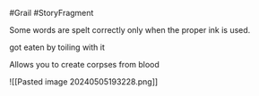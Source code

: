 #Grail #StoryFragment

Some words are spelt correctly only when the proper ink is used.

got eaten by toiling with it

Allows you to create corpses from blood

![[Pasted image 20240505193228.png]]